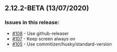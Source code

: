 ## 2.12.2-BETA (13/07/2020) 


### Issues in this release:

* [#108](https://github.com/iamtomhewitt/vr-pacman/issues/108) - Use github-releaser
* [#107](https://github.com/iamtomhewitt/vr-pacman/issues/107) - Keep screen always on
* [#105](https://github.com/iamtomhewitt/vr-pacman/issues/105) - Use commitizen/husky/standard-version